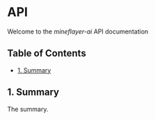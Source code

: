 # API 

Welcome to the *mineflayer-ai* API documentation

## Table of Contents 

- [1. Summary](#1-summary)

## 1. Summary

The summary.